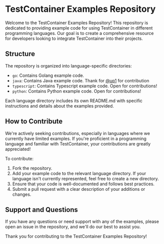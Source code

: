 # TestContainer Examples Repository

Welcome to the TestContainer Examples Repository! This repository is dedicated to providing example code for using TestContainer in different programming languages. Our goal is to create a comprehensive resource for developers looking to integrate TestContainer into their projects.

## Structure

The repository is organized into language-specific directories:

- `go`: Contains Golang example code.
- `java`: Contains Java example code. Thank for [@up1](https://github.com/up1) for contribution
- `typescript`: Contains Typescript example code. Open for contributions!
- `python`: Contains Python example code. Open for contributions!

Each language directory includes its own README.md with specific instructions and details about the examples provided.

## How to Contribute

We're actively seeking contributions, especially in languages where we currently have limited examples. If you're proficient in a programming language and familiar with TestContainer, your contributions are greatly appreciated!

To contribute:

1. Fork the repository.
2. Add your example code to the relevant language directory. If your language isn't currently represented, feel free to create a new directory.
3. Ensure that your code is well-documented and follows best practices.
4. Submit a pull request with a clear description of your additions or changes.

## Support and Questions

If you have any questions or need support with any of the examples, please open an issue in the repository, and we'll do our best to assist you.

Thank you for contributing to the TestContainer Examples Repository!
